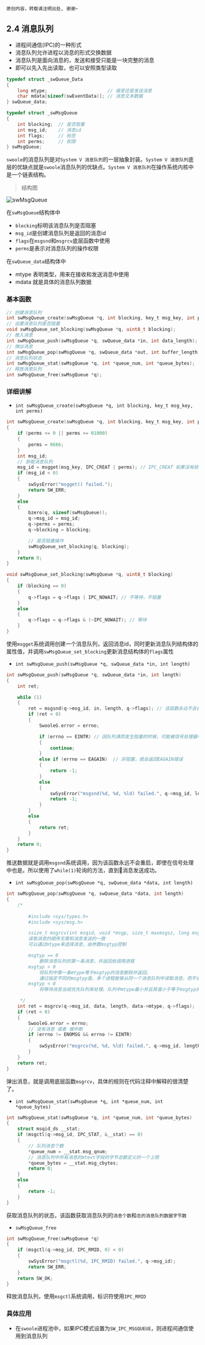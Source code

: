 ```
原创内容，转载请注明出处, 谢谢~
```

## 2.4 消息队列

* 进程间通信(IPC)的一种形式
* 消息队列允许进程以消息的形式交换数据
* 消息队列是面向消息的，发送和接受只能是一块完整的消息
* 即可以先入先出读取，也可以安照类型读取

~~~c
typedef struct _swQueue_Data
{
    long mtype;                      // 接受还是发送消息
    char mdata[sizeof(swEventData)]; // 消息文本数据
} swQueue_data;

typedef struct _swMsgQueue
{
    int blocking;  // 是否阻塞
    int msg_id;    // 消息id
    int flags;     // 标签
    int perms;     // 权限
} swMsgQueue;
~~~

`swoole`的消息队列是对`System V 消息队列`的一层抽象封装。`System V 消息队列`底层的优缺点就是`swoole`消息队列的优缺点。`System V 消息队列`在操作系统内核中是一个链表结构。

> 结构图

![swMsgQueue](../img/02/swMsgQueue.png "swMsgQueue")

在`swMsgQueue`结构体中
* `blocking`标明该消息队列是否阻塞
* `msg_id`是创建消息队列是返回的消息id
* `flags`在`msgsnd`和`msgrcv`底层函数中使用
* `perms`是表示对消息队列的操作权限

在`swQueue_data`结构体中
* mtype 表明类型，用来在接收和发送消息中使用
* mdata 就是具体的消息队列数据

### 基本函数

~~~c
// 创建消息队列
int swMsgQueue_create(swMsgQueue *q, int blocking, key_t msg_key, int perms);
// 设置消息队列是否阻塞
void swMsgQueue_set_blocking(swMsgQueue *q, uint8_t blocking);
// 推入消息
int swMsgQueue_push(swMsgQueue *q, swQueue_data *in, int data_length);
// 弹出消息
int swMsgQueue_pop(swMsgQueue *q, swQueue_data *out, int buffer_length);
// 消息队列状态
int swMsgQueue_stat(swMsgQueue *q, int *queue_num, int *queue_bytes);
// 释放消息队列
int swMsgQueue_free(swMsgQueue *q);
~~~

### 详细讲解

* `int swMsgQueue_create(swMsgQueue *q, int blocking, key_t msg_key, int perms)`

~~~c
int swMsgQueue_create(swMsgQueue *q, int blocking, key_t msg_key, int perms)
{
    if (perms <= 0 || perms >= 01000)
    {
        perms = 0666;
    }
    int msg_id;
    // 获取消息队列
    msg_id = msgget(msg_key, IPC_CREAT | perms); // IPC_CREAT 如果没有给定的消息队列，就创建
    if (msg_id < 0)
    {
        swSysError("msgget() failed.");
        return SW_ERR;
    }
    else
    {
        bzero(q, sizeof(swMsgQueue));
        q->msg_id = msg_id;
        q->perms = perms;
        q->blocking = blocking;

        // 是否阻塞操作
        swMsgQueue_set_blocking(q, blocking);
    }
    return 0;
}

void swMsgQueue_set_blocking(swMsgQueue *q, uint8_t blocking)
{
    if (blocking == 0)
    {
        q->flags = q->flags | IPC_NOWAIT; // 不等待，不阻塞
    }
    else
    {
        q->flags = q->flags & (~IPC_NOWAIT); // 等待
    }
}
~~~

使用`msgget`系统调用创建一个消息队列，返回消息id，同时更新消息队列结构体的属性值，并调用`swMsgQueue_set_blocking`更新消息结构体的`flags`属性

* `int swMsgQueue_push(swMsgQueue *q, swQueue_data *in, int length)`

~~~c
int swMsgQueue_push(swMsgQueue *q, swQueue_data *in, int length)
{
    int ret;

    while (1)
    {
        ret = msgsnd(q->msg_id, in, length, q->flags); // 该函数永远不会自动重启
        if (ret < 0)
        {
            SwooleG.error = errno;

            if (errno == EINTR) // 因队列满而发生阻塞的时候，可能被信号处理器中断
            {
                continue;
            }
            else if (errno == EAGAIN)  // 非阻塞，就会返回EAGAIN错误
            {
                return -1;
            }
            else
            {
                swSysError("msgsnd(%d, %d, %ld) failed.", q->msg_id, length, in->mtype);
                return -1;
            }
        }
        else
        {
            return ret;
        }
    }
    return 0;
}
~~~

推送数据就是调用`msgsnd`系统调用，因为该函数永远不会重启，即使在信号处理中也是。所以使用了`while(1)`轮询的方法，直到消息发送成功。

* `int swMsgQueue_pop(swMsgQueue *q, swQueue_data *data, int length)`

~~~c
int swMsgQueue_pop(swMsgQueue *q, swQueue_data *data, int length)
{
    /*
    
        #include <sys/types.h>
        #include <sys/msg.h>

        ssize_t msgrcv(int msqid, void *msgp, size_t maxmsgsz, long msgtyp, int msgflg);
        读取消息的顺序无需和消息发送的一致
        可以通过mtype来选择消息，由参数msgtyp控制

        msgtyp == 0
            删除消息队列的第一条消息，并返回给调用进程
        msgtyp > 0
            将队列中第一条mtype等于msgtyp的消息删除并返回。
            通过指定不同的msgtyp值，多个进程能够从同一个消息队列中读取消息，而不会出现竞争读取同一条消息的情况
        msgtyp < 0
            将等待消息当成优先队列来处理。队列中mtype最小并且其值小于等于msgtyp的绝对值的第一条消息被删除并返回

     */
    int ret = msgrcv(q->msg_id, data, length, data->mtype, q->flags);
    if (ret < 0)
    {
        SwooleG.error = errno;
        // 没有消息 或者 被中断
        if (errno != ENOMSG && errno != EINTR)
        {
            swSysError("msgrcv(%d, %d, %ld) failed.", q->msg_id, length, data->mtype);
        }
    }
    return ret;
}
~~~

弹出消息，就是调用底层函数`msgrcv`，具体的规则在代码注释中解释的很清楚了。

* `int swMsgQueue_stat(swMsgQueue *q, int *queue_num, int *queue_bytes)`

~~~c
int swMsgQueue_stat(swMsgQueue *q, int *queue_num, int *queue_bytes)
{
    struct msqid_ds __stat;
    if (msgctl(q->msg_id, IPC_STAT, &__stat) == 0)
    {
        // 队列消息个数
        *queue_num = __stat.msg_qnum;
        // 消息队列中所有消息的mtext字段的字节总数定义的一个上限
        *queue_bytes = __stat.msg_cbytes;
        return 0;
    }
    else
    {
        return -1;
    }
}
~~~

获取消息队列的状态，该函数获取消息队列的`消息个数`和`总的消息队列数据字节数`

* `swMsgQueue_free`

~~~c
int swMsgQueue_free(swMsgQueue *q)
{
    if (msgctl(q->msg_id, IPC_RMID, 0) < 0)
    {
        swSysError("msgctl(%d, IPC_RMID) failed.", q->msg_id);
        return SW_ERR;
    }
    return SW_OK;
}
~~~

释放消息队列，使用`msgctl`系统调用，标识符使用`IPC_RMID`

### 具体应用

* 在`swoole`进程池中，如果IPC模式设置为`SW_IPC_MSGQUEUE`，则进程间通信使用到消息队列
